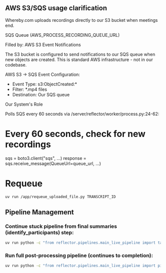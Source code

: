 ## AWS S3/SQS usage clarification

Whereby.com uploads recordings directly to our S3 bucket when meetings end.

SQS Queue (AWS_PROCESS_RECORDING_QUEUE_URL)

Filled by: AWS S3 Event Notifications

The S3 bucket is configured to send notifications to our SQS queue when new objects are created. This is standard AWS infrastructure - not in our codebase.

AWS S3 → SQS Event Configuration:
- Event Type: s3:ObjectCreated:*
- Filter: *.mp4 files
- Destination: Our SQS queue

Our System's Role

Polls SQS every 60 seconds via /server/reflector/worker/process.py:24-62:

# Every 60 seconds, check for new recordings
sqs = boto3.client("sqs", ...)
response = sqs.receive_message(QueueUrl=queue_url, ...)

# Requeue

```bash
uv run /app/requeue_uploaded_file.py TRANSCRIPT_ID
```

## Pipeline Management

### Continue stuck pipeline from final summaries (identify_participants) step:

```bash
uv run python -c "from reflector.pipelines.main_live_pipeline import task_pipeline_final_summaries; result = task_pipeline_final_summaries.delay(transcript_id='TRANSCRIPT_ID'); print(f'Task queued: {result.id}')"
```

### Run full post-processing pipeline (continues to completion):

```bash
uv run python -c "from reflector.pipelines.main_live_pipeline import pipeline_post; pipeline_post(transcript_id='TRANSCRIPT_ID')"
```
